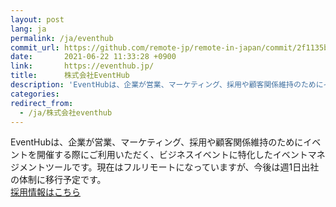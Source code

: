 ```yaml
---
layout: post
lang: ja
permalink: /ja/eventhub
commit_url: https://github.com/remote-jp/remote-in-japan/commit/2f1135bdaead02eb0ef9a974da9236f1847dc024
date:       2021-06-22 11:33:28 +0900
link:       https://eventhub.jp/
title:      株式会社EventHub
description: 'EventHubは、企業が営業、マーケティング、採用や顧客関係維持のためにイベントを開催する際にご利用いただく、ビジネスイベントに特化したイベントマネジメントツールです。現在はフルリモートになっていますが、今後は週1日出社の体制に移行予定です。 採用情報はこちら'
categories: 
redirect_from:
  - /ja/株式会社eventhub
---
```


<p>EventHubは、企業が営業、マーケティング、採用や顧客関係維持のためにイベントを開催する際にご利用いただく、ビジネスイベントに特化したイベントマネジメントツールです。現在はフルリモートになっていますが、今後は週1日出社の体制に移行予定です。<br /><a href="https://jobs.eventhub.co.jp/">採用情報はこちら</a></p>
